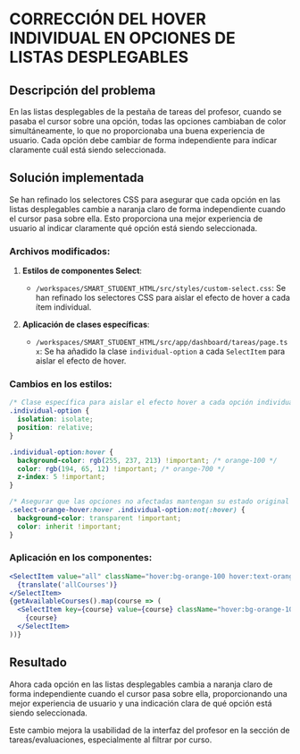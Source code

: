 # CORRECCIÓN DEL HOVER INDIVIDUAL EN OPCIONES DE LISTAS DESPLEGABLES

## Descripción del problema
En las listas desplegables de la pestaña de tareas del profesor, cuando se pasaba el cursor sobre una opción, todas las opciones cambiaban de color simultáneamente, lo que no proporcionaba una buena experiencia de usuario. Cada opción debe cambiar de forma independiente para indicar claramente cuál está siendo seleccionada.

## Solución implementada
Se han refinado los selectores CSS para asegurar que cada opción en las listas desplegables cambie a naranja claro de forma independiente cuando el cursor pasa sobre ella. Esto proporciona una mejor experiencia de usuario al indicar claramente qué opción está siendo seleccionada.

### Archivos modificados:

1. **Estilos de componentes Select**:
   - `/workspaces/SMART_STUDENT_HTML/src/styles/custom-select.css`: Se han refinado los selectores CSS para aislar el efecto de hover a cada ítem individual.

2. **Aplicación de clases específicas**:
   - `/workspaces/SMART_STUDENT_HTML/src/app/dashboard/tareas/page.tsx`: Se ha añadido la clase `individual-option` a cada `SelectItem` para aislar el efecto de hover.

### Cambios en los estilos:

```css
/* Clase específica para aislar el efecto hover a cada opción individual */
.individual-option {
  isolation: isolate;
  position: relative;
}

.individual-option:hover {
  background-color: rgb(255, 237, 213) !important; /* orange-100 */
  color: rgb(194, 65, 12) !important; /* orange-700 */
  z-index: 5 !important;
}

/* Asegurar que las opciones no afectadas mantengan su estado original */
.select-orange-hover:hover .individual-option:not(:hover) {
  background-color: transparent !important;
  color: inherit !important;
}
```

### Aplicación en los componentes:

```jsx
<SelectItem value="all" className="hover:bg-orange-100 hover:text-orange-700 individual-option">
  {translate('allCourses')}
</SelectItem>
{getAvailableCourses().map(course => (
  <SelectItem key={course} value={course} className="hover:bg-orange-100 hover:text-orange-700 individual-option">
    {course}
  </SelectItem>
))}
```

## Resultado
Ahora cada opción en las listas desplegables cambia a naranja claro de forma independiente cuando el cursor pasa sobre ella, proporcionando una mejor experiencia de usuario y una indicación clara de qué opción está siendo seleccionada.

Este cambio mejora la usabilidad de la interfaz del profesor en la sección de tareas/evaluaciones, especialmente al filtrar por curso.
